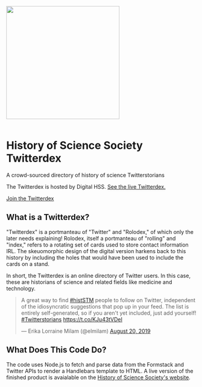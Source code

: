 <img alt="" src="https://digital.hssonline.org/wp-content/uploads/2019/08/Twitterdex-Meta-Tag-Image-2019-08.jpg" width="300" style="margin: 1em auto">

# History of Science Society Twitterdex
A crowd-sourced directory of history of science Twitterstorians

The Twitterdex is hosted by Digital HSS. [See the live Twitterdex.](https://digital.hssonline.org/twitterdex)

[Join the Twitterdex](https://hssonline.formstack.com/forms/twitterdex)

## What is a Twitterdex?
"Twitterdex" is a portmanteau of "Twitter" and "Rolodex," of which only the later needs explaining! Rolodex, itself a portmanteau of "rolling" and "index," refers to a rotating set of cards used to store contact information IRL. The skeuomorphic design of the digital version harkens back to this history by including the holes that would have been used to include the cards on a stand.

In short, the Twitterdex is an online directory of Twitter users. In this case, these are historians of science and related fields like medicine and technology.

<blockquote class="twitter-tweet"><p lang="en" dir="ltr">A great way to find <a href="https://twitter.com/hashtag/histSTM?src=hash&amp;ref_src=twsrc%5Etfw">#histSTM</a> people to follow on Twitter, independent of the idiosyncratic suggestions that pop up in your feed. The list is entirely self-generated, so if you aren&#39;t yet included, just add yourself! <a href="https://twitter.com/hashtag/Twitterstorians?src=hash&amp;ref_src=twsrc%5Etfw">#Twitterstorians</a> <a href="https://t.co/KJu43tVDeI">https://t.co/KJu43tVDeI</a></p>&mdash; Erika Lorraine Milam (@elmilam) <a href="https://twitter.com/elmilam/status/1163881218766757894?ref_src=twsrc%5Etfw">August 20, 2019</a></blockquote>

## What Does This Code Do?
The code uses Node.js to fetch and parse data from the Formstack and Twitter APIs to render a Handlebars template to HTML. A live version of the finished product is avaialable on the [History of Science Society's website](https://digital.hssonline.org/twitterdex).

